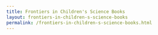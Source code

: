 ```yaml
---
title: Frontiers in Children's Science Books
layout: frontiers-in-children-s-science-books
permalink: /frontiers-in-children-s-science-books.html
---
```

